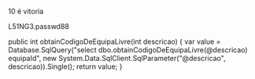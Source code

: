 10 é vitoria

L51NG3.passwd88

public int obtainCodigoDeEquipaLivre(int descricao)
{
	var value = Database.SqlQuery<int>("select dbo.obtainCodigoDeEquipaLivre(@descricao) equipaId", new System.Data.SqlClient.SqlParameter("@descricao", descricao)).Single();
	return value;
}
